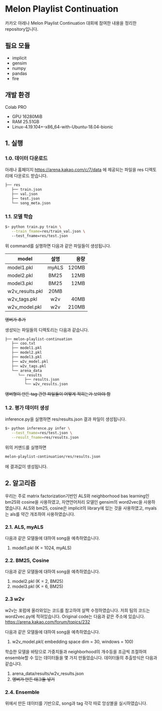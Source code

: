 # Melon Playlist Continuation
카카오 아레나 Melon Playlist Continuation 대회에 참여한 내용을 정리한 repository입니다. 

## 필요 모듈
- implicit
- gensim
- numpy
- pandas
- fire

## 개발 환경
Colab PRO 
- GPU 16280MiB 
- RAM 25.51GB
- Linux-4.19.104+-x86_64-with-Ubuntu-18.04-bionic

## 1. 실행
### 1.0. 데이터 다운로드
아레나 홈페이지 https://arena.kakao.com/c/7/data 에 제공되는 파일을 
res 디렉토리에 다운로드 받습니다. 

```bash
├── res
   ├── train.json
   ├── val.json
   ├── test.json
   └── song_meta.json
``` 


### 1.1. 모델 학습

```bash
$> python train.py train \
   --train_fname=res/train_val.json \ 
   --test_fname=res/test.json
```
위 command를 실행하면 다음과 같은 파일들이 생성됩니다.

| model | 설명 | 용량 |
|---|:---:|---:|
| model1.pkl | myALS | 120MB |
| model2.pkl | BM25 | 12MB |
| model3.pkl | BM25 | 12MB |
| w2v_results.pkl | 20MB | 
| w2v_tags.pkl | w2v | 40MB |
| w2v_model.pkl | w2v | 210MB | 
~~앵버가 추가~~

생성되는 파일들의 디렉토리는 다음과 같습니다.

```bash
├── melon-playlist-continuation
   ├── coo.txt
   ├── model1.pkl
   ├── model2.pkl
   ├── model3.pkl
   ├── w2v_model.pkl
   ├── w2v_tags.pkl
   └── arena_data
      └── results
         ├── results.json
         └── w2v_results.json
``` 

~~앵버형이 만든 tag 관련 파일들이 어떻게 적히는가 보아야 함~~


### 1.2. 평가 데이터 생성 
inference.py을 실행하면 res/results.json 결과 파일이 생성됩니다.

```bash
$> python inference.py infer \
   --test_fname=res/test.json \
   --result_fname=res/results.json
``` 
위의 커맨드를 실행하면

```bash
melon-playlist-continuation/res/results.json
``` 
에 결과값이 생성됩니다.

## 2. 알고리즘

우리는 주로 matrix factorization기반인 ALS와 neighborhood bas learning인 bm25와 cosine을 사용하였고, 자연언어처리 모델인 gensim의 word2vec을 사용하였습니다.
ALS와 bm25, cosine은 implicit의 library에 있는 것을 사용하였고, myals는 als를 약간 개조하여 사용하였습니다.

### 2.1. ALS, myALS

다음과 같은 모델들에 대하여 song을 예측하였습니다.
1. model1.pkl (K = 1024, myALS)

### 2.2. BM25, Cosine

다음과 같은 모델들에 대하여 song을 예측하였습니다.
1. model2.pkl (K = 2, BM25)
2. model3.pkl (K = 6, BM25)

### 2.3 w2v

w2v는 포럼에 올라와있는 코드를 참고하여 살짝 수정하였습니다. 
저희 팀의 코드는 word2vec.py에 적혀있습니다.
Original code는 다음과 같은 주소에 있습니다.
https://arena.kakao.com/forum/topics/232

다음과 같은 모델들에 대하여 song을 예측하였습니다.
1. w2v_model.pkl( embedding space dim = 30, windows = 100)

학습한 모델을 바탕으로 가중치들과 neighborhood의 개수등을 조금씩 조절하여 ensemble할 수 있는 데이터들을 몇 가지 만들었습니다.
데이터들의 추출방식은 다음과 같습니다.
1. arena_data/results/w2v_results.json
2. ~~앵버가 만든 태그들 넣기~~


### 2.4. Ensemble

위에서 만든 데이터를 기반으로, song과 tag 각각 따로 앙상블을 실시하였습니다.

